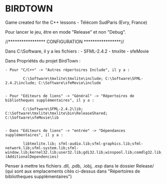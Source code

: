 # BIRDTOWN
Game created for the C++ lessons - Télécom SudParis (Evry, France)


Pour lancer le jeu, être en mode "Release" et non "Debug".


//*****************    CONFIGURATION  *****************//


Dans C:\Software, il y a les fichiers :
	- SFML-2.4.2
	- tmxlite
	- sfeMovie


Dans Propriétés du projet BirdTown :

	- Pour "C/C++" -> "Autres répertoires Include", il y a : 

			C:\Software\tmxlite\tmxlite\include; C:\Software\SFML-2.4.2\include; C:\Software\sfeMovie\include


	- Pour "Editeurs de liens" -> "Général" -> "Répertoires de bibliotheques supplémentaires", il y a :

			C:\Software\SFML-2.4.2\lib; C:\Software\tmxlite\tmxlite\bin\ReleaseShared; C:\Software\sfeMovie\lib


	- Dans "Editeurs de liens" -> "entrée" -> "Dépendances supplémentaires", il y a :

			libtmxlite.lib; sfml-audio.lib;sfml-graphics.lib;sfml-network.lib;sfml-system.lib;sfml-window.lib;kernel32.lib;user32.lib;gdi32.lib;winspool.lib;comdlg32.lib;advapi32.lib;shell32.lib;ole32.lib;oleaut32.lib;uuid.lib;odbc32.lib;odbccp32.lib;%(AdditionalDependencies)

Penser à mettre les fichiers .dll, .pdb, .iobj, .exp dans le dossier Release/ (qui sont aux emplacements cités ci-dessus dans "Répertoires de bibliotheques supplémentaires")





